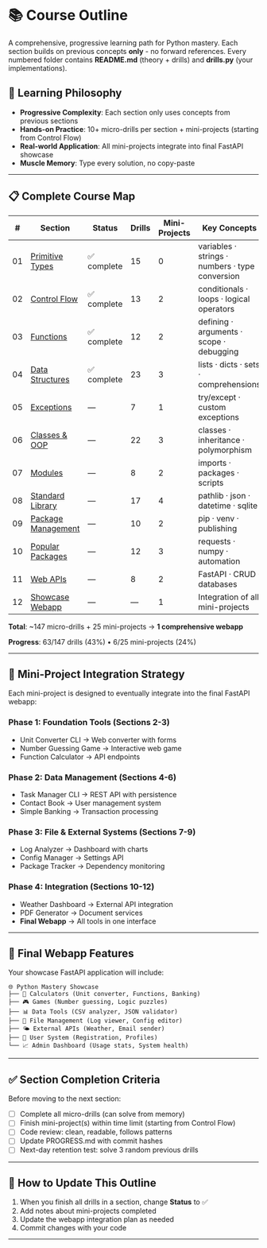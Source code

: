 # 📚 Course Outline

A comprehensive, progressive learning path for Python mastery. Each section builds on previous concepts **only** - no forward references. Every numbered folder contains **README.md** (theory + drills) and **drills.py** (your implementations).

## 🎯 **Learning Philosophy**

- **Progressive Complexity**: Each section only uses concepts from previous sections
- **Hands-on Practice**: 10+ micro-drills per section + mini-projects (starting from Control Flow)
- **Real-world Application**: All mini-projects integrate into final FastAPI showcase
- **Muscle Memory**: Type every solution, no copy-paste

---

## 📋 **Complete Course Map**

| #   | Section                                   | Status      | Drills | Mini-Projects | Key Concepts                                    |
| --- | ----------------------------------------- | ----------- | ------ | ------------- | ----------------------------------------------- |
| 01  | [Primitive Types](../01_primitive_types/) | ✅ complete | 15     | 0             | variables · strings · numbers · type conversion |
| 02  | [Control Flow](../02_control_flow/)       | ✅ complete | 13     | 2             | conditionals · loops · logical operators        |
| 03  | [Functions](../03_functions/)             | ✅ complete | 12     | 2             | defining · arguments · scope · debugging        |
| 04  | [Data Structures](../04_data_structures/) | ✅ complete | 23     | 3             | lists · dicts · sets · comprehensions           |
| 05  | [Exceptions](../05_exceptions/)           | —           | 7      | 1             | try/except · custom exceptions                  |
| 06  | [Classes & OOP](../06_classes/)           | —           | 22     | 3             | classes · inheritance · polymorphism            |
| 07  | [Modules](../07_modules/)                 | —           | 8      | 2             | imports · packages · scripts                    |
| 08  | [Standard Library](../08_stdlib/)         | —           | 17     | 4             | pathlib · json · datetime · sqlite              |
| 09  | [Package Management](../09_packaging/)    | —           | 10     | 2             | pip · venv · publishing                         |
| 10  | [Popular Packages](../10_packages/)       | —           | 12     | 3             | requests · numpy · automation                   |
| 11  | [Web APIs](../11_web_apis/)               | —           | 8      | 2             | FastAPI · CRUD · databases                      |
| 12  | [Showcase Webapp](../12_webapp/)          | —           | —      | 1             | Integration of all mini-projects                |

**Total**: ~147 micro-drills + 25 mini-projects → **1 comprehensive webapp**

**Progress**: 63/147 drills (43%) • 6/25 mini-projects (24%)

---

## 🚀 **Mini-Project Integration Strategy**

Each mini-project is designed to eventually integrate into the final FastAPI webapp:

### **Phase 1: Foundation Tools** (Sections 2-3)

- Unit Converter CLI → Web converter with forms
- Number Guessing Game → Interactive web game
- Function Calculator → API endpoints

### **Phase 2: Data Management** (Sections 4-6)

- Task Manager CLI → REST API with persistence
- Contact Book → User management system
- Simple Banking → Transaction processing

### **Phase 3: File & External Systems** (Sections 7-9)

- Log Analyzer → Dashboard with charts
- Config Manager → Settings API
- Package Tracker → Dependency monitoring

### **Phase 4: Integration** (Sections 10-12)

- Weather Dashboard → External API integration
- PDF Generator → Document services
- **Final Webapp** → All tools in one interface

---

## 🎨 **Final Webapp Features**

Your showcase FastAPI application will include:

```
🌐 Python Mastery Showcase
├── 🧮 Calculators (Unit converter, Functions, Banking)
├── 🎮 Games (Number guessing, Logic puzzles)
├── 📊 Data Tools (CSV analyzer, JSON validator)
├── 📁 File Management (Log viewer, Config editor)
├── 🌤️ External APIs (Weather, Email sender)
├── 👥 User System (Registration, Profiles)
└── 📈 Admin Dashboard (Usage stats, System health)
```

---

## ✅ **Section Completion Criteria**

Before moving to the next section:

- [ ] Complete all micro-drills (can solve from memory)
- [ ] Finish mini-project(s) within time limit (starting from Control Flow)
- [ ] Code review: clean, readable, follows patterns
- [ ] Update PROGRESS.md with commit hashes
- [ ] Next-day retention test: solve 3 random previous drills

---

## 🔄 **How to Update This Outline**

1. When you finish all drills in a section, change **Status** to ✅
2. Add notes about mini-projects completed
3. Update the webapp integration plan as needed
4. Commit changes with your code

---
